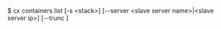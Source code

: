 <!-- post: containers_usage -->


$ cx containers list [-s &lt;stack&gt;] [--server &lt;slave server name&gt;|&lt;slave server ip&gt;] [--trunc 
]
